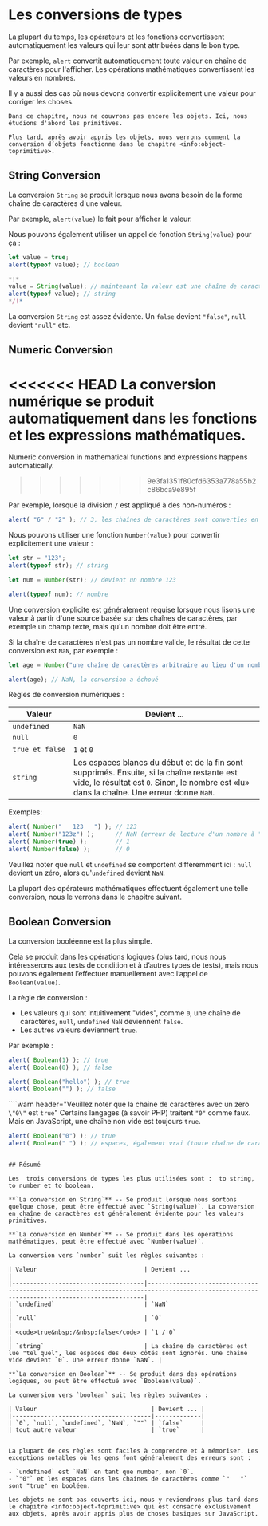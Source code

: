 # Les conversions de types

La plupart du temps, les opérateurs et les fonctions convertissent automatiquement les valeurs qui leur sont attribuées dans le bon type.

Par exemple, `alert` convertit automatiquement toute valeur en chaîne de caractères pour l'afficher. Les opérations mathématiques convertissent les valeurs en nombres.

Il y a aussi des cas où nous devons convertir explicitement une valeur pour corriger les choses.

```smart header="On ne parle pas encore des objets"
Dans ce chapitre, nous ne couvrons pas encore les objets. Ici, nous étudions d'abord les primitives. 

Plus tard, après avoir appris les objets, nous verrons comment la conversion d’objets fonctionne dans le chapitre <info:object-toprimitive>.
```

## String Conversion

La conversion `String` se produit lorsque nous avons besoin de la forme chaîne de caractères d'une valeur.

Par exemple, `alert(value)`  le fait pour afficher la valeur.

Nous pouvons également utiliser un appel de fonction `String(value)` pour ça :

```js run
let value = true;
alert(typeof value); // boolean

*!*
value = String(value); // maintenant la valeur est une chaîne de caractères "true"
alert(typeof value); // string
*/!*
```

La conversion `String` est assez évidente. Un `false` devient `"false"`, `null` devient `"null"` etc.

## Numeric Conversion

<<<<<<< HEAD
La conversion numérique se produit automatiquement dans les fonctions et les expressions mathématiques.
=======
Numeric conversion in mathematical functions and expressions happens automatically.
>>>>>>> 9e3fa1351f80cfd6353a778a55b2c86bca9e895f

Par exemple, lorsque la division `/` est appliqué à des non-numéros :

```js run
alert( "6" / "2" ); // 3, les chaînes de caractères sont converties en nombres
```

Nous pouvons utiliser une fonction `Number(value)` pour convertir explicitement une valeur :

```js run
let str = "123";
alert(typeof str); // string

let num = Number(str); // devient un nombre 123

alert(typeof num); // nombre
```

Une conversion explicite est généralement requise lorsque nous lisons une valeur à partir d'une source basée sur des chaînes de caractères, par exemple un champ texte, mais qu'un nombre doit être entré.

Si la chaîne de caractères n'est pas un nombre valide, le résultat de cette conversion est `NaN`, par exemple :

```js run
let age = Number("une chaîne de caractères arbitraire au lieu d'un nombre");

alert(age); // NaN, la conversion a échoué
```

Règles de conversion numériques :

| Valeur                               | Devient ... |
|--------------------------------------|-------------|
| `undefined`                          | `NaN`       |
| `null`                               | `0`         |
| <code>true&nbsp;et&nbsp;false</code> | `1` et `0`  |
| `string`                              | Les espaces blancs du début et de la fin sont supprimés. Ensuite, si la chaîne restante est vide, le résultat est `0`. Sinon, le nombre est «lu» dans la chaîne. Une erreur donne `NaN`.

Exemples:

```js run
alert( Number("   123   ") ); // 123
alert( Number("123z") );      // NaN (erreur de lecture d'un nombre à "z")
alert( Number(true) );        // 1
alert( Number(false) );       // 0
```

Veuillez noter que `null` et `undefined` se comportent différemment ici : `null` devient un zéro, alors qu'`undefined` devient `NaN`.

La plupart des opérateurs mathématiques effectuent également une telle conversion, nous le verrons dans le chapitre suivant.

## Boolean Conversion

La conversion booléenne est la plus simple.

Cela se produit dans les opérations logiques (plus tard, nous nous intéresserons aux tests de condition et à d’autres types de tests), mais nous pouvons également l’effectuer manuellement avec l’appel de `Boolean(value)`.

La règle de conversion :

- Les valeurs qui sont intuitivement "vides", comme `0`, une chaîne de caractères, `null`, `undefined` `NaN` deviennent `false`.
- Les autres valeurs deviennent `true`.

Par exemple :

```js run
alert( Boolean(1) ); // true
alert( Boolean(0) ); // false

alert( Boolean("hello") ); // true
alert( Boolean("") ); // false
```

````warn header="Veuillez noter que la chaîne de caractères avec un zero `\"0\"` est `true`"
Certains langages (à savoir PHP) traitent `"0"` comme faux. Mais en JavaScript, une chaîne non vide est toujours `true`.

```js run
alert( Boolean("0") ); // true
alert( Boolean(" ") ); // espaces, également vrai (toute chaîne de caractères non vide est vraie)
```
````

## Résumé

Les  trois conversions de types les plus utilisées sont :  to string, to number et to boolean.

**`La conversion en String`** -- Se produit lorsque nous sortons quelque chose, peut être effectué avec `String(value)`. La conversion en chaîne de caractères est généralement évidente pour les valeurs primitives.

**`La conversion en Number`** -- Se produit dans les opérations mathématiques, peut être effectué avec `Number(value)`.

La conversion vers `number` suit les règles suivantes :

| Valeur                              | Devient ...                                                                                                                               |
|-------------------------------------|-------------------------------------------------------------------------------------------------------------------------------------------|
| `undefined`                         | `NaN`                                                                                                                                     |
| `null`                              | `0`                                                                                                                                       |
| <code>true&nbsp;/&nbsp;false</code> | `1 / 0`                                                                                                                                   |
| `string`                            | La chaîne de caractères est lue "tel quel", les espaces des deux côtés sont ignorés. Une chaîne vide devient `0`. Une erreur donne `NaN`. |

**`La conversion en Boolean`** -- Se produit dans des opérations logiques, ou peut être effectué avec `Boolean(value)`.

La conversion vers `boolean` suit les règles suivantes :

| Valeur                                | Devient ... |
|---------------------------------------|-------------|
| `0`, `null`, `undefined`, `NaN`, `""` | `false`     |
| tout autre valeur                     | `true`      |


La plupart de ces règles sont faciles à comprendre et à mémoriser. Les exceptions notables où les gens font généralement des erreurs sont :

- `undefined` est `NaN` en tant que number, non `0`.
- `"0"` et les espaces dans les chaines de caractères comme `"   "` sont "true" en booléen.

Les objets ne sont pas couverts ici, nous y reviendrons plus tard dans le chapitre <info:object-toprimitive> qui est consacré exclusivement aux objets, après avoir appris plus de choses basiques sur JavaScript.
